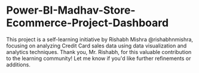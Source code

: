 # Power-BI-Madhav-Store-Ecommerce-Project-Dashboard
This project is a self-learning initiative by Rishabh Mishra @rishabhnmishra, focusing on analyzing Credit Card sales data using data visualization and analytics techniques. Thank you, Mr. Rishabh, for this valuable contribution to the learning community! Let me know if you'd like further refinements or additions.
